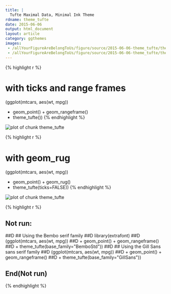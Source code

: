 ```yaml
---
title: |
  Tufte Maximal Data, Minimal Ink Theme
rdname: theme_tufte
date: 2015-06-06
output: html_document
layout: article
category: ggthemes
images:
 - /allYourFigureAreBelongToUs/figure/source/2015-06-06-theme_tufte/theme_tufte-1.png
 - /allYourFigureAreBelongToUs/figure/source/2015-06-06-theme_tufte/theme_tufte-2.png
---
```





{% highlight r %}
# with ticks and range frames
(ggplot(mtcars, aes(wt, mpg))
 + geom_point() + geom_rangeframe()
 + theme_tufte())
{% endhighlight %}

![plot of chunk theme_tufte](/allYourFigureAreBelongToUs/figure/source/2015-06-06-theme_tufte/theme_tufte-1.png) 

{% highlight r %}
# with geom_rug
(ggplot(mtcars, aes(wt, mpg))
 + geom_point() + geom_rug()
 + theme_tufte(ticks=FALSE))
{% endhighlight %}

![plot of chunk theme_tufte](/allYourFigureAreBelongToUs/figure/source/2015-06-06-theme_tufte/theme_tufte-2.png) 

{% highlight r %}
## Not run: 
##D ## Using the Bembo serif family
##D library(extrafont)
##D (ggplot(mtcars, aes(wt, mpg))
##D  + geom_point() + geom_rangeframe()
##D  + theme_tufte(base_family="BemboStd"))
##D ## Using the Gill Sans sans serif family
##D (ggplot(mtcars, aes(wt, mpg))
##D  + geom_point() + geom_rangeframe()
##D  + theme_tufte(base_family="GillSans"))
## End(Not run)
{% endhighlight %}